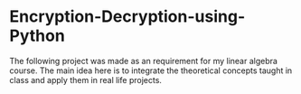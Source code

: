 # Encryption-Decryption-using-Python
The following project was made as an requirement for my linear algebra course. The main idea here is to integrate the theoretical concepts taught in class and apply them in real life projects. 
